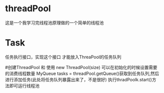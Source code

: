 # threadPool
这是一个我学习完线程池原理做的一个简单的线程池

# Task
任务执行接口，实现这个接口
才能放入ThreaPool的任务队列

#创建ThreadPool 和 使用
new ThreadPool(size) 可以在初始化的时候设置需要的消费线程数量
MyQueue tasks = threadPool.getQueue()获取到任务队列,然后进行添加任务(此处将任务队列暴露出来了，不是很好)
执行thradPoolk.start()方法即可运行线程池





